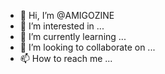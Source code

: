 - 👋 Hi, I’m @AMIGOZINE
- 👀 I’m interested in ...
- 🌱 I’m currently learning ...
- 💞️ I’m looking to collaborate on ...
- 📫 How to reach me ...

<!---
AMIGOZINE/AMIGOZINE is a ✨ special ✨ repository because its `README.md` (this file) appears on your GitHub profile.
You can click the Preview link to take a look at your changes.
--->
